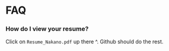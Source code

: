 # FAQ

### How do I view your resume?
Click on `Resume_Nakano.pdf` up there ^. Github should do the rest.
